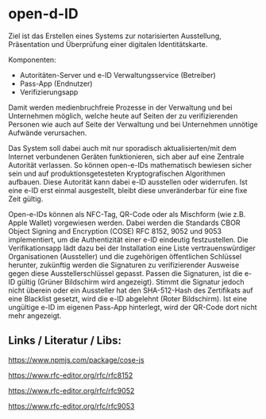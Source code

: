 # open-d-ID
Ziel ist das Erstellen eines Systems zur notarisierten Ausstellung, Präsentation und Überprüfung einer digitalen Identitätskarte. 

Komponenten:
- Autoritäten-Server und e-ID Verwaltungsservice (Betreiber)
- Pass-App (Endnutzer)
- Verifizierungsapp

Damit werden medienbruchfreie Prozesse in der Verwaltung und bei Unternehmen möglich, welche heute auf Seiten der zu verifizierenden Personen wie auch auf Seite der Verwaltung und bei Unternehmen unnötige Aufwände verursachen.

Das System soll dabei auch mit nur sporadisch aktualisierten/mit dem Internet verbundenen Geräten funktionieren, sich aber auf eine Zentrale Autorität verlassen. So können open-e-IDs mathematisch bewiesen sicher sein und auf produktionsgetesteten Kryptografischen Algorithmen aufbauen. Diese Autorität kann dabei e-ID ausstellen oder widerrufen. Ist eine e-ID erst einmal ausgestellt, bleibt diese unveränderbar für eine fixe Zeit gültig.

Open-e-IDs können als NFC-Tag, QR-Code oder als Mischform (wie z.B. Apple Wallet) vorgewiesen werden. Dabei werden die Standards CBOR Object Signing and Encryption (COSE) RFC 8152, 9052 und 9053 implementiert, um die Authentizität einer e-ID eindeutig festzustellen. Die Verifikationsapp lädt dazu bei der Installation eine Liste vertrauenswürdiger Organisationen (Aussteller) und die zugehörigen öffentlichen Schlüssel herunter, zukünftig werden die Signaturen zu verifizierender Ausweise gegen diese Ausstellerschlüssel gepasst. Passen die Signaturen, ist die e-ID gültig (Grüner Bildschirm wird angezeigt). Stimmt die Signatur jedoch nicht überein oder ein Aussteller hat den SHA-512-Hash des Zertifikats auf eine Blacklist gesetzt, wird die e-ID abgelehnt (Roter Bildschirm). Ist eine ungültige e-ID im eigenen Pass-App hinterlegt, wird der QR-Code dort nicht mehr angezeigt.


## Links / Literatur / Libs:
https://www.npmjs.com/package/cose-js

https://www.rfc-editor.org/rfc/rfc8152

https://www.rfc-editor.org/rfc/rfc9052

https://www.rfc-editor.org/rfc/rfc9053


